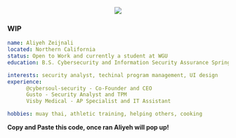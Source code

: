 <p align="center">
  <img src="https://capsule-render.vercel.app/api?type=waving&height=233&color=gradient&text=Wassup!&fontColor=FFFFFF&fontSize=80&fontAlignY=43&animation=fadeIn"/>
</p>

### WIP

```yaml
name: Aliyeh Zeijnali
located: Northern California
status: Open to Work and currently a student at WGU
education: B.S. Cybersecurity and Information Security Assurance Spring 2024

interests: security analyst, techinal program management, UI design
experience:
      @cybersoul-security - Co-Founder and CEO
      Gusto - Security Analyst and TPM
      Visby Medical - AP Specialist and IT Assistant 

hobbies: muay thai, athletic training, helping others, cooking
```
**Copy and Paste this code, once ran Aliyeh will pop up!**

